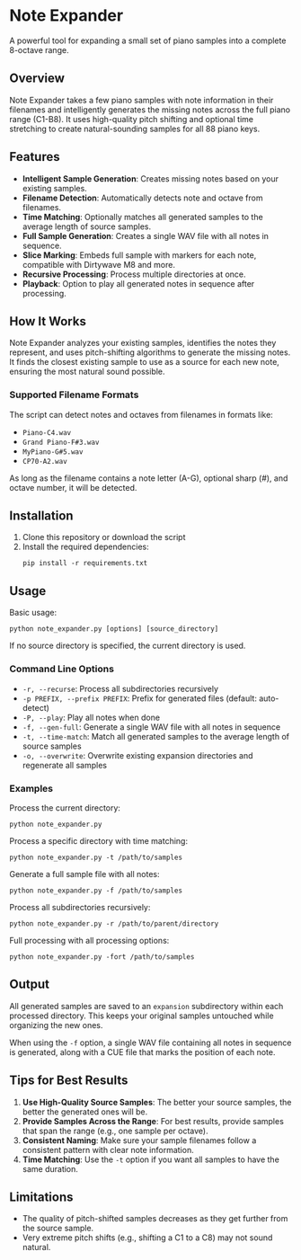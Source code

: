 # Note Expander

A powerful tool for expanding a small set of piano samples into a complete 8-octave range.

## Overview

Note Expander takes a few piano samples with note information in their filenames and intelligently generates the missing notes across the full piano range (C1-B8). It uses high-quality pitch shifting and optional time stretching to create natural-sounding samples for all 88 piano keys.

## Features

- **Intelligent Sample Generation**: Creates missing notes based on your existing samples.
- **Filename Detection**: Automatically detects note and octave from filenames.
- **Time Matching**: Optionally matches all generated samples to the average length of source samples.
- **Full Sample Generation**: Creates a single WAV file with all notes in sequence.
- **Slice Marking**: Embeds full sample with markers for each note, compatible with Dirtywave M8 and more.
- **Recursive Processing**: Process multiple directories at once.
- **Playback**: Option to play all generated notes in sequence after processing.

## How It Works

Note Expander analyzes your existing samples, identifies the notes they represent, and uses pitch-shifting algorithms to generate the missing notes. It finds the closest existing sample to use as a source for each new note, ensuring the most natural sound possible.

### Supported Filename Formats

The script can detect notes and octaves from filenames in formats like:
- `Piano-C4.wav`
- `Grand Piano-F#3.wav`
- `MyPiano-G#5.wav`
- `CP70-A2.wav`

As long as the filename contains a note letter (A-G), optional sharp (#), and octave number, it will be detected.

## Installation

1. Clone this repository or download the script
2. Install the required dependencies:
   ```
   pip install -r requirements.txt
   ```

## Usage

Basic usage:
```
python note_expander.py [options] [source_directory]
```

If no source directory is specified, the current directory is used.

### Command Line Options

- `-r, --recurse`: Process all subdirectories recursively
- `-p PREFIX, --prefix PREFIX`: Prefix for generated files (default: auto-detect)
- `-P, --play`: Play all notes when done
- `-f, --gen-full`: Generate a single WAV file with all notes in sequence
- `-t, --time-match`: Match all generated samples to the average length of source samples
- `-o, --overwrite`: Overwrite existing expansion directories and regenerate all samples

### Examples

Process the current directory:

```
python note_expander.py
```

Process a specific directory with time matching:
```
python note_expander.py -t /path/to/samples
```

Generate a full sample file with all notes:
```
python note_expander.py -f /path/to/samples
```

Process all subdirectories recursively:
```
python note_expander.py -r /path/to/parent/directory
```

Full processing with all processing options:
```
python note_expander.py -fort /path/to/samples
```

## Output

All generated samples are saved to an `expansion` subdirectory within each processed directory. This keeps your original samples untouched while organizing the new ones.

When using the `-f` option, a single WAV file containing all notes in sequence is generated, along with a CUE file that marks the position of each note.

## Tips for Best Results

1. **Use High-Quality Source Samples**: The better your source samples, the better the generated ones will be.
2. **Provide Samples Across the Range**: For best results, provide samples that span the range (e.g., one sample per octave).
3. **Consistent Naming**: Make sure your sample filenames follow a consistent pattern with clear note information.
4. **Time Matching**: Use the `-t` option if you want all samples to have the same duration.

## Limitations

- The quality of pitch-shifted samples decreases as they get further from the source sample.
- Very extreme pitch shifts (e.g., shifting a C1 to a C8) may not sound natural.